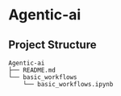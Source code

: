 # Agentic-ai


## Project Structure

```
Agentic-ai
├── README.md
└── basic_workflows
    └── basic_workflows.ipynb

```